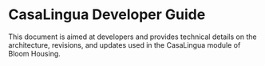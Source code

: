 # CasaLingua Developer Guide

This document is aimed at developers and provides technical details on the architecture, revisions, and updates used in the CasaLingua module of Bloom Housing.
